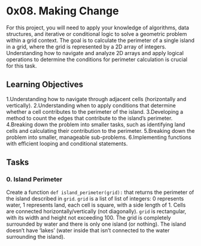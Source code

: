 # 0x08. Making Change
For this project, you will need to apply your knowledge of algorithms, data structures, and iterative or conditional logic to solve a geometric problem within a grid context. The goal is to calculate the perimeter of a single island in a grid, where the grid is represented by a 2D array of integers. Understanding how to navigate and analyze 2D arrays and apply logical operations to determine the conditions for perimeter calculation is crucial for this task.
## Learning Objectives
1.Understanding how to navigate through adjacent cells (horizontally and vertically).
2.Understanding when to apply conditions that determine whether a cell contributes to the perimeter of the island.
3.Developing a method to count the edges that contribute to the island’s perimeter.
4.Breaking down the problem into smaller tasks, such as identifying land cells and calculating their contribution to the perimeter.
5.Breaking down the problem into smaller, manageable sub-problems.
6.Implementing functions with efficient looping and conditional statements.


## Tasks
### 0. Island Perimeter
Create a function `def island_perimeter(grid):` that returns the perimeter of the island described in `grid`. `grid` is a list of list of integers: 0 represents water, 1 represents land, each cell is square, with a side length of 1. Cells are connected horizontally/vertically (not diagonally). `grid` is rectangular, with its width and height not exceeding 100. The grid is completely surrounded by water and there is only one island (or nothing). The island doesn’t have ‘lakes’ (water inside that isn’t connected to the water surrounding the island).
